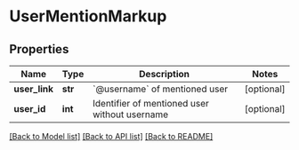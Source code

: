 # UserMentionMarkup

## Properties
Name | Type | Description | Notes
------------ | ------------- | ------------- | -------------
**user_link** | **str** | &#x60;@username&#x60; of mentioned user | [optional] 
**user_id** | **int** | Identifier of mentioned user without username | [optional] 

[[Back to Model list]](../README.md#documentation-for-models) [[Back to API list]](../README.md#documentation-for-api-endpoints) [[Back to README]](../README.md)



